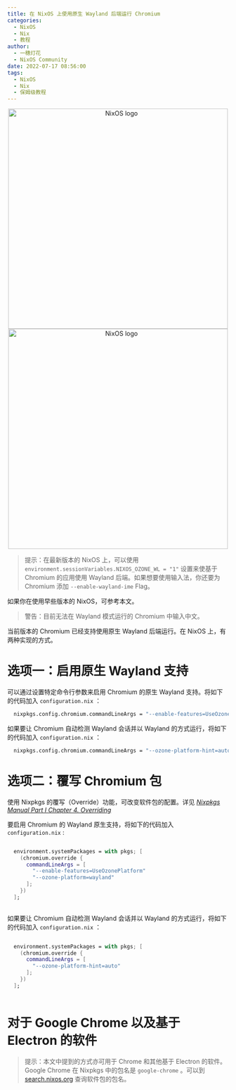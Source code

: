 ```yaml
---
title: 在 NixOS 上使用原生 Wayland 后端运行 Chromium
categories: 
  - NixOS
  - Nix
  - 教程
author:
  - 一穗灯花
  - NixOS Community
date: 2022-07-17 08:56:00
tags:
  - NixOS
  - Nix
  - 保姆级教程
---
```

<p align="center">
  <a href="https://nixos.org#gh-light-mode-only">
    <img src="https://raw.githubusercontent.com/NixOS/nixos-homepage/master/logo/nixos-hires.png" width="500px" alt="NixOS logo"/>
  </a>
  <a href="https://nixos.org#gh-dark-mode-only">
    <img src="https://raw.githubusercontent.com/NixOS/nixos-artwork/master/logo/nixos-white.png" width="500px" alt="NixOS logo"/>
  </a>
</p>

> 提示：在最新版本的 NixOS 上，可以使用 `environment.sessionVariables.NIXOS_OZONE_WL = "1"` 设置来使基于 Chromium 的应用使用 Wayland 后端。如果想要使用输入法，你还要为 Chromium 添加 `--enable-wayland-ime` Flag。

如果你在使用早些版本的  NixOS，可参考本文。

> 警告：目前无法在 Wayland 模式运行的 Chromium 中输入中文。

当前版本的 Chromium 已经支持使用原生 Wayland 后端运行。在 NixOS 上，有两种实现的方式。

# 选项一：启用原生 Wayland 支持
可以通过设置特定命令行参数来启用 Chromium 的原生 Wayland 支持。将如下的代码加入 `configuration.nix` ：

```nix
  nixpkgs.config.chromium.commandLineArgs = "--enable-features=UseOzonePlatform --ozone-platform=wayland";
```

如果要让 Chromium 自动检测 Wayland 会话并以 Wayland 的方式运行，将如下的代码加入 `configuration.nix` ：

```nix
  nixpkgs.config.chromium.commandLineArgs = "--ozone-platform-hint=auto";
```

# 选项二：覆写 Chromium 包

使用 Nixpkgs 的覆写（Override）功能，可改变软件包的配置。详见 [*Nixpkgs Manual Part I Chapter 4. Overriding*](https://nixos.org/manual/nixpkgs/stable/#chap-overrides)

要启用 Chromium 的 Wayland 原生支持，将如下的代码加入 `configuration.nix` :

```nix

  environment.systemPackages = with pkgs; [
    (chromium.override {
      commandLineArgs = [
        "--enable-features=UseOzonePlatform"
        "--ozone-platform=wayland"
      ];
    })
  ];
   
```

如果要让 Chromium 自动检测 Wayland 会话并以 Wayland 的方式运行，将如下的代码加入 `configuration.nix` ：

```nix

  environment.systemPackages = with pkgs; [
    (chromium.override {
      commandLineArgs = [
        "--ozone-platform-hint=auto"
      ];
    })
  ];
   
```

# 对于 Google Chrome 以及基于 Electron 的软件

> 提示：本文中提到的方式亦可用于 Chrome 和其他基于 Electron 的软件。Google Chrome 在 Nixpkgs 中的包名是 `google-chrome` 。可以到 [search.nixos.org](https://search.nixos.org) 查询软件包的包名。
